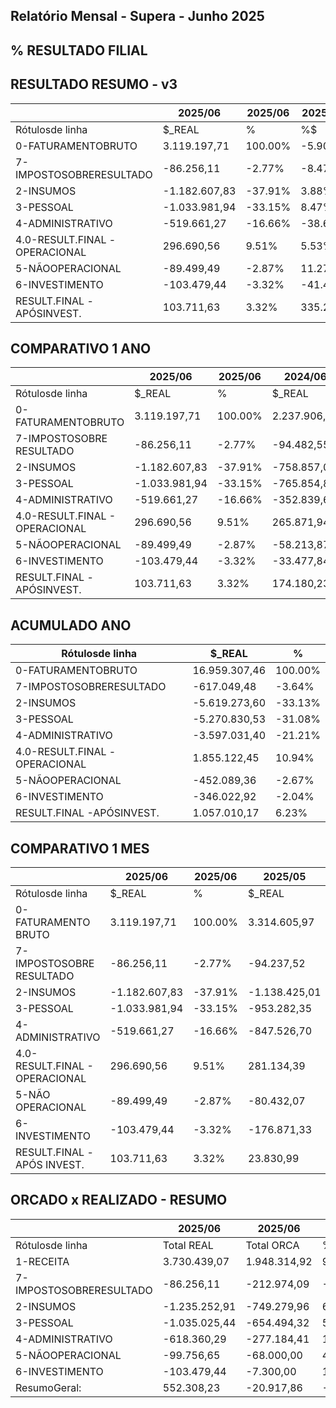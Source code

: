 ## Relatório Mensal - Supera - Junho 2025

<!-- image -->

## % RESULTADO FILIAL

<!-- image -->

## RESULTADO RESUMO - v3

|                               | 2025/06       | 2025/06   | 2025/06   | 2025/05       | 2025/05   | 2025/05   | 2025/04      | 2025/04   | 2025/04   |
|-------------------------------|---------------|-----------|-----------|---------------|-----------|-----------|--------------|-----------|-----------|
| Rótulosde linha               | $_REAL        | %         | %$        | $_REAL        | %         | %$        | $_REAL       | %         | %$        |
| 0-FATURAMENTOBRUTO            | 3.119.197,71  | 100.00%   | -5.90%    | 3.314.605,97  | 100.00%   | 1.33%     | 3.271.103,58 | 100.00%   |           |
| 7-IMPOSTOSOBRERESULTADO       | -86.256,11    | -2.77%    | -8.47%    | -94.237,52    | -2.84%    | -33.54%   | -141.787,23  | -4.33%    |           |
| 2-INSUMOS                     | -1.182.607,83 | -37.91%   | 3.88%     | -1.138.425,01 | -34.35%   | 17.11%    | -972.133,15  | -29.72%   |           |
| 3-PESSOAL                     | -1.033.981,94 | -33.15%   | 8.47%     | -953.282,35   | -28.76%   | 8.60%     | -877.764,37  | -26.83%   |           |
| 4-ADMINISTRATIVO              | -519.661,27   | -16.66%   | -38.68%   | -847.526,70   | -25.57%   | 41.46%    | -599.146,45  | -18.32%   |           |
| 4.0-RESULT.FINAL -OPERACIONAL | 296.690,56    | 9.51%     | 5.53%     | 281.134,39    | 8.48%     | -58.67%   | 680.272,38   | 20.80%    |           |
| 5-NÃOOPERACIONAL              | -89.499,49    | -2.87%    | 11.27%    | -80.432,07    | -2.43%    | 57.31%    | -51.128,27   | -1.56%    |           |
| 6-INVESTIMENTO                | -103.479,44   | -3.32%    | -41.49%   | -176.871,33   | -5.34%    | 469.06%   | -31.081,09   | -0.95%    |           |
| RESULT.FINAL -APÓSINVEST.     | 103.711,63    | 3.32%     | 335.20%   | 23.830,99     | 0.72%     | -96.02%   | 598.063,02   | 18.28%    |           |

## COMPARATIVO 1 ANO

|                                | 2025/06       | 2025/06   | 2024/06      | 2024/06   |
|--------------------------------|---------------|-----------|--------------|-----------|
| Rótulosde linha                | $_REAL        | %         | $_REAL       | %         |
| 0-FATURAMENTOBRUTO             | 3.119.197,71  | 100.00%   | 2.237.906,11 | 100.00%   |
| 7-IMPOSTOSOBRE RESULTADO       | -86.256,11    | -2.77%    | -94.482,55   | -4.22%    |
| 2-INSUMOS                      | -1.182.607,83 | -37.91%   | -758.857,08  | -33.91%   |
| 3-PESSOAL                      | -1.033.981,94 | -33.15%   | -765.854,87  | -34.22%   |
| 4-ADMINISTRATIVO               | -519.661,27   | -16.66%   | -352.839,67  | -15.77%   |
| 4.0-RESULT.FINAL - OPERACIONAL | 296.690,56    | 9.51%     | 265.871,94   | 11.88%    |
| 5-NÃOOPERACIONAL               | -89.499,49    | -2.87%    | -58.213,87   | -2.60%    |
| 6-INVESTIMENTO                 | -103.479,44   | -3.32%    | -33.477,84   | -1.50%    |
| RESULT.FINAL -APÓSINVEST.      | 103.711,63    | 3.32%     | 174.180,23   | 7.78%     |

## ACUMULADO ANO

| Rótulosde linha               | $_REAL        | %       |
|-------------------------------|---------------|---------|
| 0-FATURAMENTOBRUTO            | 16.959.307,46 | 100.00% |
| 7-IMPOSTOSOBRERESULTADO       | -617.049,48   | -3.64%  |
| 2-INSUMOS                     | -5.619.273,60 | -33.13% |
| 3-PESSOAL                     | -5.270.830,53 | -31.08% |
| 4-ADMINISTRATIVO              | -3.597.031,40 | -21.21% |
| 4.0-RESULT.FINAL -OPERACIONAL | 1.855.122,45  | 10.94%  |
| 5-NÃOOPERACIONAL              | -452.089,36   | -2.67%  |
| 6-INVESTIMENTO                | -346.022,92   | -2.04%  |
| RESULT.FINAL -APÓSINVEST.     | 1.057.010,17  | 6.23%   |

## COMPARATIVO 1 MES

|                                | 2025/06       | 2025/06   | 2025/05       | 2025/05   |
|--------------------------------|---------------|-----------|---------------|-----------|
| Rótulosde linha                | $_REAL        | %         | $_REAL        | %         |
| 0-FATURAMENTO BRUTO            | 3.119.197,71  | 100.00%   | 3.314.605,97  | 100.00%   |
| 7-IMPOSTOSOBRE RESULTADO       | -86.256,11    | -2.77%    | -94.237,52    | -2.84%    |
| 2-INSUMOS                      | -1.182.607,83 | -37.91%   | -1.138.425,01 | -34.35%   |
| 3-PESSOAL                      | -1.033.981,94 | -33.15%   | -953.282,35   | -28.76%   |
| 4-ADMINISTRATIVO               | -519.661,27   | -16.66%   | -847.526,70   | -25.57%   |
| 4.0-RESULT.FINAL - OPERACIONAL | 296.690,56    | 9.51%     | 281.134,39    | 8.48%     |
| 5-NÃO OPERACIONAL              | -89.499,49    | -2.87%    | -80.432,07    | -2.43%    |
| 6-INVESTIMENTO                 | -103.479,44   | -3.32%    | -176.871,33   | -5.34%    |
| RESULT.FINAL -APÓS INVEST.     | 103.711,63    | 3.32%     | 23.830,99     | 0.72%     |

## ORCADO x REALIZADO - RESUMO

|                         | 2025/06       | 2025/06      | 2025/06   |
|-------------------------|---------------|--------------|-----------|
| Rótulosde linha         | Total REAL    | Total ORCA   | %_ORCA    |
| 1-RECEITA               | 3.730.439,07  | 1.948.314,92 | 91.47%    |
| 7-IMPOSTOSOBRERESULTADO | -86.256,11    | -212.974,09  | -59.50%   |
| 2-INSUMOS               | -1.235.252,91 | -749.279,96  | 64.86%    |
| 3-PESSOAL               | -1.035.025,44 | -654.494,32  | 58.14%    |
| 4-ADMINISTRATIVO        | -618.360,29   | -277.184,41  | 123.09%   |
| 5-NÃOOPERACIONAL        | -99.756,65    | -68.000,00   | 46.70%    |
| 6-INVESTIMENTO          | -103.479,44   | -7.300,00    | 1317.53%  |
| ResumoGeral:            | 552.308,23    | -20.917,86   | -2740.37% |